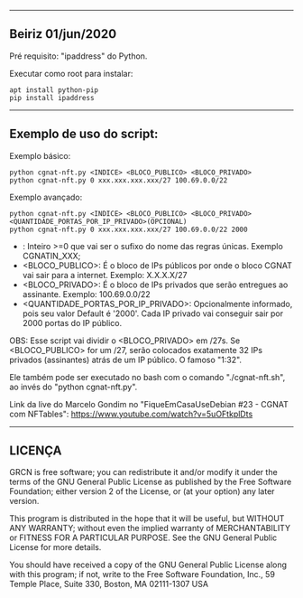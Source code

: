 ------------------------------------------------------------------------
Beiriz 01/jun/2020
------------------------------------------------------------------------

Pré requisito: "ipaddress" do Python.

Executar como root para instalar:

```
apt install python-pip
pip install ipaddress
```

------------------------------------------------------------------------
Exemplo de uso do script:
------------------------------------------------------------------------

Exemplo básico:

```
python cgnat-nft.py <INDICE> <BLOCO_PUBLICO> <BLOCO_PRIVADO>
python cgnat-nft.py 0 xxx.xxx.xxx.xxx/27 100.69.0.0/22
```

Exemplo avançado:

```
python cgnat-nft.py <INDICE> <BLOCO_PUBLICO> <BLOCO_PRIVADO> <QUANTIDADE_PORTAS_POR_IP_PRIVADO>(OPCIONAL)
python cgnat-nft.py 0 xxx.xxx.xxx.xxx/27 100.69.0.0/22 2000
```

- <INDICE>: Inteiro >=0 que vai ser o sufixo do nome das regras únicas. Exemplo CGNATIN_XXX;
- <BLOCO_PUBLICO>: É o bloco de IPs públicos por onde o bloco CGNAT vai sair para a internet. Exemplo: X.X.X.X/27
- <BLOCO_PRIVADO>: É o bloco de IPs privados que serão entregues ao assinante. Exemplo: 100.69.0.0/22
- <QUANTIDADE_PORTAS_POR_IP_PRIVADO>: Opcionalmente informado, pois seu valor Default é '2000'. Cada IP privado vai conseguir sair por 2000 portas do IP público.

OBS: Esse script vai dividir o <BLOCO_PRIVADO> em /27s. Se <BLOCO_PUBLICO> for um /27, serão colocados exatamente 32 IPs privados (assinantes) atrás de um IP público. O famoso "1:32".

Ele também pode ser executado no bash com o comando "./cgnat-nft.sh", ao invés do "python cgnat-nft.py".

Link da live do Marcelo Gondim no "FiqueEmCasaUseDebian #23 - CGNAT com NFTables": https://www.youtube.com/watch?v=5uOFtkplDts

------------------------------------------------------------------------
LICENÇA
------------------------------------------------------------------------

GRCN is free software; you can redistribute it and/or modify
it under the terms of the GNU General Public License as published by
the Free Software Foundation; either version 2 of the License, or
(at your option) any later version.

This program is distributed in the hope that it will be useful,
but WITHOUT ANY WARRANTY; without even the implied warranty of
MERCHANTABILITY or FITNESS FOR A PARTICULAR PURPOSE.  See the
GNU General Public License for more details.

You should have received a copy of the GNU General Public License
along with this program; if not, write to the Free Software
Foundation, Inc., 59 Temple Place, Suite 330, Boston, MA  02111-1307  USA